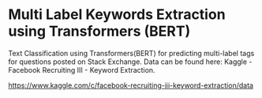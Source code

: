 # Multi Label Keywords Extraction using Transformers (BERT)

Text Classification using Transformers(BERT) for predicting multi-label tags for questions posted on Stack Exchange. Data can be found here: Kaggle - Facebook Recruiting III - Keyword Extraction. 

https://www.kaggle.com/c/facebook-recruiting-iii-keyword-extraction/data 
